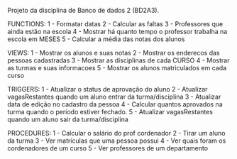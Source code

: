 Projeto da disciplina de Banco de dados 2 (BD2A3).


FUNCTIONS:
1 - Formatar datas
2 - Calcular as faltas
3 - Professores que ainda estão na escola
4 - Mostrar há quanto tempo o professor trabalha na escola em MESES
5 - Calcular a média das notas dos alunos

VIEWS:
1 - Mostrar os alunos e suas notas
2 - Mostrar os enderecos das pessoas cadastradas
3 - Mostrar as disciplinas de cada CURSO
4 - Mostrar as turmas e suas informacoes
5 - Mostrar os alunos matriculados em cada curso

TRIGGERS:
1 - Atualizar o status de aprovação do aluno
2 - Atualizar vagasRestantes quando um aluno entrar da turma/disciplina 
3 - Atualizar data de edição no cadastro da pessoa
4 - Calcular quantos aprovados na turma quando o periodo estiver fechado.
5 - Atualizar vagasRestantes quando um aluno sair da turma/disciplina 

PROCEDURES:
1 - Calcular o salário do prof cordenador
2 - Tirar um aluno da turma
3 - Ver matrículas que uma pessoa possui 
4 - Ver quais foram os cordenadores de um curso
5 - Ver professores de um departamento
